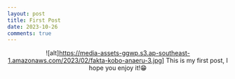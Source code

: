 ```yaml
---
layout: post
title: First Post
date: 2023-10-26
comments: true
---
```

<span style="display:block;text-align:center">![alt]https://media-assets-ggwp.s3.ap-southeast-1.amazonaws.com/2023/02/fakta-kobo-anaeru-3.jpg]<span>
This is my first post, I hope you enjoy it!😁
